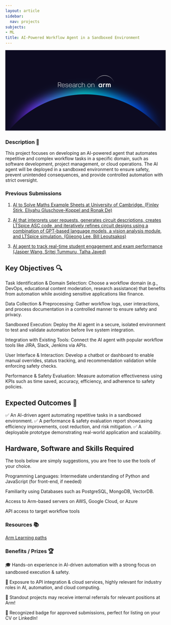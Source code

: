```yaml
---
layout: article
sidebar:
  nav: projects
subjects:
- ML
title: AI-Powered Workflow Agent in a Sandboxed Environment
---
```


<img class="image image--xl" src="./images/Research_on_arm_banner.png"/>


### Description 📌 

This project focuses on developing an AI-powered agent that automates repetitive and complex workflow tasks in a specific domain, such as software development, project management, or cloud operations. The AI agent will be deployed in a sandboxed environment to ensure safety, prevent unintended consequences, and provide controlled automation with strict oversight.

### Previous Submissions
1. [AI to Solve Maths Example Sheets at University of Cambridge. (Finley Stirk, Eliyahu Gluschove-Koppel and Ronak De)](https://github.com/egkoppel/example-papers)

2. [AI that interprets user requests, generates circuit descriptions, creates LTSpice ASC code, and iteratively refines circuit designs using a combination of GPT-based language models, a vision analysis module, and LTSpice simulation. (Gijeong Lee, Bill Leoutsakos)](https://github.com/BillLeoutsakosvl346/ElectroNinjaRefined)

3. [AI agent to track real-time student engagement and exam performance (Jasper Wang, Sritej Tummuru, Talha Javed)](https://github.com/JasperWANG-911/AI_Agent)

## Key Objectives 🔍 

Task Identification & Domain Selection: Choose a workflow domain (e.g., DevOps, educational content moderation, research assistance) that benefits from automation while avoiding sensitive applications like finance.

Data Collection & Preprocessing: Gather workflow logs, user interactions, and process documentation in a controlled manner to ensure safety and privacy.

Sandboxed Execution: Deploy the AI agent in a secure, isolated environment to test and validate automation before live system integration.

Integration with Existing Tools: Connect the AI agent with popular workflow tools like JIRA, Slack, Jenkins via APIs.

User Interface & Interaction: Develop a chatbot or dashboard to enable manual overrides, status tracking, and recommendation validation while enforcing safety checks.

Performance & Safety Evaluation: Measure automation effectiveness using KPIs such as time saved, accuracy, efficiency, and adherence to safety policies.

## Expected Outcomes 🎯  

✅ An AI-driven agent automating  repetitive tasks in a sandboxed environment.
✅ A performance & safety evaluation report showcasing efficiency improvements, cost reduction, and risk mitigation.
✅ A deployable prototype demonstrating real-world application and scalability.


## Hardware, Software and Skills Required

The tools below are simply suggestions, you are free to use the tools of your choice. 

Programming Languages: Intermediate understanding of Python and JavaScript (for front-end, if needed)

Familiarity using Databases such as PostgreSQL, MongoDB, VectorDB. 

Access to Arm-based servers on AWS, Google Cloud, or Azure

API access to target workflow tools


### Resources 📚 

[Arm Learning paths](learn.arm.com)

### Benefits / Prizes 🏆 

🎓 Hands-on experience in AI-driven automation with a strong focus on sandboxed execution & safety.

🚀 Exposure to API integration & cloud services, highly relevant for industry roles in AI, automation, and cloud computing.

📃 Standout projects may receive internal referrals for relevant positions at Arm!

🏅 Recognized badge for approved submissions, perfect for listing on your CV or LinkedIn!